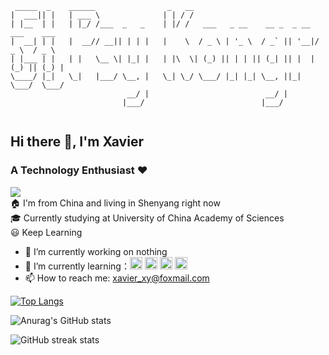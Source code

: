 ```
 _____  _    ______                _   __                                        
|  ___|| |   | ___ \              | | / /                                        
| |__  | |   | |_/ /___  _   _    | |/ /   ___   _ __    __ _  _ __  ___    ___  
|  __| | |   |  __// __|| | | |   |    \  / _ \ | '_ \  / _` || '__|/ _ \  / _ \ 
| |___ | |   | |   \__ \| |_| |   | |\  \| (_) || | | || (_| || |  | (_) || (_) |
\____/ |_|   \_|   |___/ \__, |   \_| \_/ \___/ |_| |_| \__, ||_|   \___/  \___/ 
                          __/ |                          __/ |                   
                         |___/                          |___/                    
                                                                         
```

## Hi there 👋, I'm Xavier
### A Technology Enthusiast ❤
![](https://komarev.com/ghpvc/?username=xiaoyu2018&color=9BCFB8&style=plastic) 
<br/>
🏠 I'm from China and living in Shenyang right now  
🎓 Currently studying at University of China Academy of Sciences  
😃 Keep Learning

- 🔭 I’m currently working on nothing 
- 🌱 I’m currently learning：<img src='https://simpleicons.org/icons/python.svg' alt='github' height='20'> <img src='https://simpleicons.org/icons/csharp.svg' alt='github' height='20'> <img src='https://simpleicons.org/icons/unity.svg' alt='github' height='20'> <img src='https://simpleicons.org/icons/pytorch.svg' alt='github' height='20'> 
- 📫 How to reach me: xavier_xy@foxmail.com 



[![Top Langs](https://github-readme-stats.vercel.app/api/top-langs/?username=xiaoyu2018&exclude_repo=xiaoyu2018.github.io&layout=compact&hide=QMake,Dockerfile&theme=cobalt&langs_count=5)](https://github.com/anuraghazra/github-readme-stats)

![Anurag's GitHub stats](https://github-readme-stats.vercel.app/api?username=xiaoyu2018&show_icons=true&theme=cobalt)

![GitHub streak stats](https://github-readme-streak-stats.herokuapp.com/?user=xiaoyu2018&theme=cobalt)  

